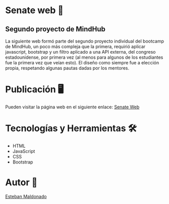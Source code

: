 # Senate web 🗽
## Segundo proyecto de MindHub

La siguiente web formó parte del segundo proyecto individual del bootcamp de MindHub, un poco más compleja que la primera, requirió aplicar javascript, bootstrap y un filtro aplicado a una API externa, del congreso estadounidense, por primera vez (al menos para algunos de los estudiantes fue la primera vez que veían esto). 
El diseño como siempre fue a elección propia, respetando algunas pautas dadas por los mentores.

##

# Publicación 🖥

Pueden visitar la página web en el siguiente enlace:  <a href="https://steve-ux.github.io/web-senate/index.html" target="_blank">Senate Web</a> 
 
##

# Tecnologías y Herramientas 🛠

- HTML
- JavaScript
- CSS
- Bootstrap

# Autor 👥

<a href="https://github.com/steve-ux" target="_blank">Esteban Maldonado</a>

